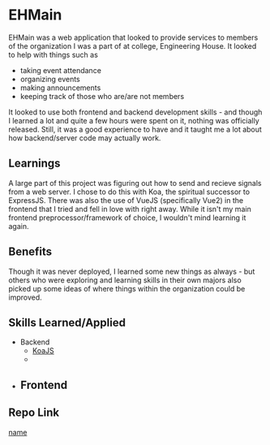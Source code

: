 # EHMain

EHMain was a web application that looked to provide services to members of the organization I was a part of at college, Engineering House. It looked to help with things such as

- taking event attendance
- organizing events
- making announcements
- keeping track of those who are/are not members

It looked to use both frontend and backend development skills - and though I learned a lot and quite a few hours were spent on it, nothing was officially released. Still, it was a good experience to have and it taught me a lot about how backend/server code may actually work.

## Learnings

A large part of this project was figuring out how to send and recieve signals from a web server. I chose to do this with Koa, the spiritual successor to ExpressJS. There was also the use of VueJS (specifically Vue2) in the frontend that I tried and fell in love with right away. While it isn't my main frontend preprocessor/framework of choice, I wouldn't mind learning it again.

## Benefits

Though it was never deployed, I learned some new things as always - but others who were exploring and learning skills in their own majors also picked up some ideas of where things within the organization could be improved.

## Skills Learned/Applied

- Backend
  - [KoaJS](https://koajs.com)
  - 
- Frontend
  - 

## Repo Link

[name](url)